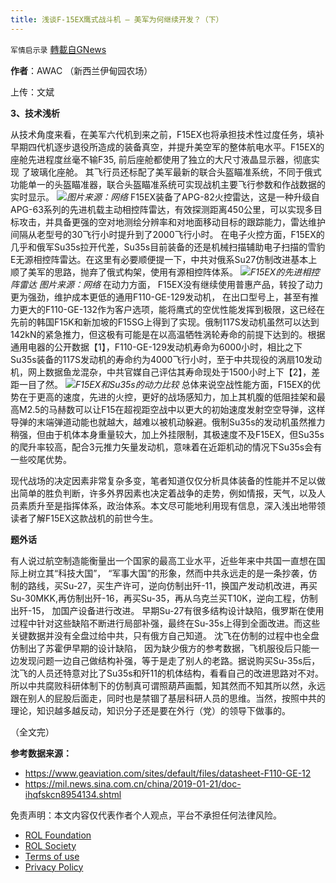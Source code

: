 ```yaml
---
title: 浅谈F-15EX鹰式战斗机 – 美军为何继续开发？（下）
---
```

`军情启示录` [轉載自GNews](https://gnews.org/zh-hans/1886740/)

**作者**：AWAC （新西兰伊甸园农场）

上传：文斌

**3、技术浅析**

从技术角度来看，在美军六代机到来之前，F15EX也将承担技术性过度任务，填补早期四代机逐步退役所造成的装备真空，并提升美空军的整体航电水平。F15EX的座舱先进程度丝毫不输F35, 前后座舱都使用了独立的大尺寸液晶显示器，彻底实现 了玻璃化座舱。 其飞行员还标配了美军最新的联合头盔瞄准系统，不同于俄式功能单一的头盔瞄准器，联合头盔瞄准系统可实现战机主要飞行参数和作战数据的实时显示。
![](https://assets.gnews.org/wp-content/uploads/2022/01/图片7-4.png)*图片来源：网络*
F15EX装备了APG-82火控雷达，这是一种升级自APG-63系列的先进机载主动相控阵雷达，有效探测距离450公里，可以实现多目标攻击，并具备更强的空对地测绘分辨率和对地面移动目标的跟踪能力，雷达维护间隔从老型号的30飞行小时提升到了2000飞行小时。 在电子火控方面，F15EX的几乎和俄军Su35s拉开代差，Su35s目前装备的还是机械扫描辅助电子扫描的雪豹E无源相控阵雷达。在这里有必要顺便提一下，中共对俄系Su27仿制改进基本上顺了美军的思路，抛弃了俄式构架，使用有源相控阵体系。
![](https://assets.gnews.org/wp-content/uploads/2022/01/图片8-4.png)*F15EX的先进相控阵雷达*
*图片来源：网络*
在动力方面， F15EX没有继续使用普惠产品，转投了动力更为强劲，维护成本更低的通用F110-GE-129发动机， 在出口型号上，甚至有推力更大的F110-GE-132作为客户选项，能将鹰式的空优性能发挥到极限，这已经在先前的韩国F15K和新加坡的F15SG上得到了实现。俄制117S发动机虽然可以达到142kN的紧急推力，但这极有可能是在以高温牺牲涡轮寿命的前提下达到的。根据通用电器的公开数据【1】，F110-GE-129发动机寿命为6000小时，相比之下Su35s装备的117S发动机的寿命约为4000飞行小时，至于中共现役的涡扇10发动机，网上数据鱼龙混杂，中共官媒自己评估其寿命现处于1500小时上下【2】，差距一目了然。
![](https://assets.gnews.org/wp-content/uploads/2022/01/图片9-2.png)*F15EX和Su35s的动力比较*
总体来说空战性能方面，F15EX的优势在于更高的速度，先进的火控，更好的战场感知力，加上其机腹的低阻挂架和最高M2.5的马赫数可以让F15在超视距空战中以更大的初始速度发射空空导弹，这样导弹的末端弹道动能也就越大，越难以被机动躲避。俄制Su35s的发动机虽然推力稍强，但由于机体本身重量较大，加上外挂限制，其极速度不及F15EX，但Su35s的爬升率较高，配合3元推力矢量发动机，意味着在近距机动的情况下Su35s会有一些咬尾优势。

现代战场的决定因素非常复杂多变，笔者知道仅仅分析具体装备的性能并不足以做出简单的胜负判断，许多外界因素也决定着战争的走势，例如情报，天气，以及人员素质升至是指挥体系，政治体系。本文尽可能地利用现有信息，深入浅出地带领读者了解F15EX这款战机的前世今生。

**题外话**

有人说过航空制造能衡量出一个国家的最高工业水平，近些年来中共国一直想在国际上树立其“科技大国”， “军事大国”的形象，然而中共永远走的是一条抄袭，仿制的路线，买Su-27，买生产许可，逆向仿制出歼-11，换国产发动机改进，再买Su-30MKK,再仿制出歼-16，再买Su-35，再从乌克兰买T10K，逆向工程，仿制出歼-15， 加国产设备进行改进。 早期Su-27有很多结构设计缺陷，俄罗斯在使用过程中针对这些缺陷不断进行局部补强，最终在Su-35s上得到全面改进。而这些关键数据并没有全盘过给中共，只有俄方自己知道。 沈飞在仿制的过程中也全盘仿制出了苏霍伊早期的设计缺陷， 因为缺少俄方的参考数据，飞机服役后只能一边发现问题一边自己做结构补强，等于是走了别人的老路。据说购买Su-35s后，沈飞的人员还特意对比了Su35s和歼11的机体结构，看看自己的改进思路对不对。所以中共腐败科研体制下的仿制真可谓照葫芦画瓢，知其然而不知其所以然，永远跟在别人的屁股后面走，同时也是禁锢了基层科研人员的思维。当然，按照中共的理论，知识越多越反动，知识分子还是要在外行（党）的领导下做事的。

（全文完）

**参考数据来源：**

- https://www.geaviation.com/sites/default/files/datasheet-F110-GE-12
- https://mil.news.sina.com.cn/china/2019-01-21/doc-ihqfskcn8954134.shtml


 

免责声明：本文内容仅代表作者个人观点，平台不承担任何法律风险。

- [ROL Foundation](https://rolfoundation.org/)
- [ROL Society](https://rolsociety.org/)
- [Terms of use](https://gnews.org/terms-of-use-3/)
- [Privacy Policy](https://gnews.org/privacy-policy/)
